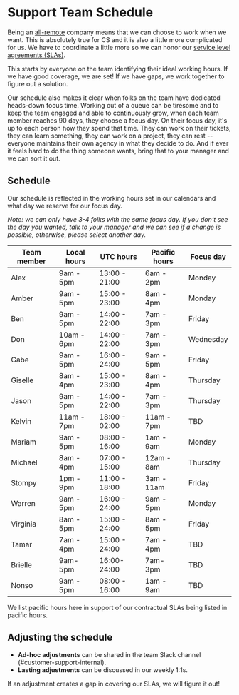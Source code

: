 # Support Team Schedule

Being an [all-remote](../company/remote/index.md) company means that we can choose to work when we want. This is absolutely true for CS and it is also a little more complicated for us. We have to coordinate a little more so we can honor our [service level agreements (SLAs)](../support/index.md#our-service-level-agreements-slas).

This starts by everyone on the team identifying their ideal working hours. If we have good coverage, we are set! If we have gaps, we work together to figure out a solution.

Our schedule also makes it clear when folks on the team have dedicated heads-down focus time. Working out of a queue can be tiresome and to keep the team engaged and able to continuously grow, when each team member reaches 90 days, they choose a focus day. On their focus day, it's up to each person how they spend that time. They can work on their tickets, they can learn something, they can work on a project, they can rest -- everyone maintains their own agency in what they decide to do. And if ever it feels hard to do the thing someone wants, bring that to your manager and we can sort it out.

## Schedule

Our schedule is reflected in the working hours set in our calendars and what day we reserve for our focus day.

_Note: we can only have 3-4 folks with the same focus day. If you don't see the day you wanted, talk to your manager and we can see if a change is possible, otherwise, please select another day._

| Team member | Local hours | UTC hours     | Pacific hours | Focus day |
| ----------- | ----------- | ------------- | ------------- | --------- |
| Alex        | 9am - 5pm   | 13:00 - 21:00 | 6am - 2pm     | Monday    |
| Amber       | 9am - 5pm   | 15:00 - 23:00 | 8am - 4pm     | Monday    |
| Ben         | 9am - 5pm   | 14:00 - 22:00 | 7am - 3pm     | Friday    |
| Don         | 10am - 6pm  | 14:00 - 22:00 | 7am - 3pm     | Wednesday |
| Gabe        | 9am - 5pm   | 16:00 - 24:00 | 9am - 5pm     | Friday    |
| Giselle     | 8am - 4pm   | 15:00 - 23:00 | 8am - 4pm     | Thursday  |
| Jason       | 9am - 5pm   | 14:00 - 22:00 | 7am - 3pm     | Thursday  |
| Kelvin      | 11am - 7pm  | 18:00 - 02:00 | 11am - 7pm    | TBD       |
| Mariam      | 9am - 5pm   | 08:00 - 16:00 | 1am - 9am     | Monday    |
| Michael     | 8am - 4pm   | 07:00 - 15:00 | 12am - 8am    | Thursday  |
| Stompy      | 1pm - 9pm   | 11:00 - 18:00 | 3am - 11am    | Friday    |
| Warren      | 9am - 5pm   | 16:00 - 24:00 | 9am - 5pm     | Monday    |
| Virginia    | 8am - 5pm   | 15:00 - 24:00 | 8am - 5pm     | Friday    |
| Tamar       | 7am - 4pm   | 15:00 - 24:00 | 7am - 4pm     | TBD       |
| Brielle     | 9am- 5pm    | 16:00- 24:00  | 7am- 3pm      | TBD       |
| Nonso       | 9am - 5pm   | 08:00 - 16:00 | 1am - 9am     | TBD       |

We list pacific hours here in support of our contractual SLAs being listed in pacific hours.

## Adjusting the schedule

- **Ad-hoc adjustments** can be shared in the team Slack channel (#customer-support-internal).
- **Lasting adjustments** can be discussed in our weekly 1:1s.

If an adjustment creates a gap in covering our SLAs, we will figure it out!
